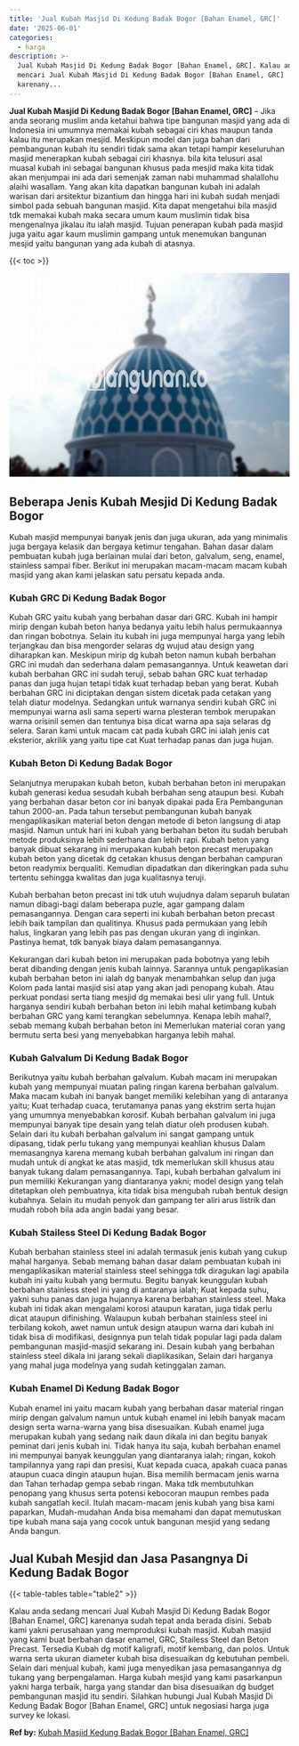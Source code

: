 ```yaml
---
title: 'Jual Kubah Masjid Di Kedung Badak Bogor [Bahan Enamel, GRC]'
date: '2025-06-01'
categories:
  - harga
description: >-
  Jual Kubah Masjid Di Kedung Badak Bogor [Bahan Enamel, GRC]. Kalau anda sedang
  mencari Jual Kubah Masjid Di Kedung Badak Bogor [Bahan Enamel, GRC]
  karenany...
---
```


**Jual Kubah Masjid Di Kedung Badak Bogor \[Bahan Enamel, GRC\]** – Jika anda seorang muslim anda ketahui bahwa tipe bangunan masjid yang ada di Indonesia ini umumnya memakai kubah sebagai ciri khas maupun tanda kalau itu merupakan mesjid. Meskipun model dan juga bahan dari pembangunan kubah itu sendiri tidak sama akan tetapi hampir keseluruhan masjid menerapkan kubah sebagai ciri khasnya. bila kita telusuri asal muasal kubah ini sebagai bangunan khusus pada mesjid maka kita tidak akan menjumpai ini ada dari semenjak zaman nabi muhammad shalallohu alaihi wasallam. Yang akan kita dapatkan bangunan kubah ini adalah warisan dari arsitektur bizantium dan hingga hari ini kubah sudah menjadi simbol pada sebuah bangunan masjid. Kita dapat mengetahui bila masjid tdk memakai kubah maka secara umum kaum muslimin tidak bisa mengenalnya jikalau itu ialah masjid. Tujuan penerapan kubah pada masjid juga yaitu agar kaum muslimin gampang untuk menemukan bangunan mesjid yaitu bangunan yang ada kubah di atasnya.

{{< toc >}}

![Jual Kubah Masjid Di Kedung Badak Bogor [Bahan Enamel, GRC]](/images/jual-kubah-masjid-44.png)

## Beberapa Jenis Kubah Mesjid Di Kedung Badak Bogor

Kubah masjid mempunyai banyak jenis dan juga ukuran, ada yang minimalis juga bergaya kelasik dan bergaya ketimur tengahan. Bahan dasar dalam pembuatan kubah juga berlainan mulai dari beton, galvalum, seng, enamel, stainless sampai fiber. Berikut ini merupakan macam-macam macam kubah masjid yang akan kami jelaskan satu persatu kepada anda.

### Kubah GRC Di Kedung Badak Bogor

Kubah GRC yaitu kubah yang berbahan dasar dari GRC. Kubah ini hampir mirip dengan kubah beton hanya bedanya yaitu lebih halus permukaannya dan ringan bobotnya. Selain itu kubah ini juga mempunyai harga yang lebih terjangkau dan bisa mengorder selaras dg wujud atau design yang diharapkan kan. Meskipun mirip dg kubah beton namun kubah berbahan GRC ini mudah dan sederhana dalam pemasangannya. Untuk keawetan dari kubah berbahan GRC ini sudah teruji, sebab bahan GRC kuat terhadap panas dan juga hujan tetapi tidak kuat terhadap beban yang berat. Kubah berbahan GRC ini diciptakan dengan sistem dicetak pada cetakan yang telah diatur modelnya. Sedangkan untuk warnanya sendiri kubah GRC ini mempunyai warna asli sama seperti warna plesteran tembok merupakan warna orisinil semen dan tentunya bisa dicat warna apa saja selaras dg selera. Saran kami untuk macam cat pada kubah GRC ini ialah jenis cat eksterior, akrilik yang yaitu tipe cat Kuat terhadap panas dan juga hujan.

### Kubah Beton Di Kedung Badak Bogor

Selanjutnya merupakan kubah beton, kubah berbahan beton ini merupakan kubah generasi kedua sesudah kubah berbahan seng ataupun besi. Kubah yang berbahan dasar beton cor ini banyak dipakai pada Era Pembangunan tahun 2000-an. Pada tahun tersebut pembangunan kubah banyak mengaplikasikan material beton dengan metode di beton langsung di atap masjid. Namun untuk hari ini kubah yang berbahan beton itu sudah berubah metode produksinya lebih sederhana dan lebih rapi. Kubah beton yang banyak dibuat sekarang ini merupakan kubah beton precast merupakan kubah beton yang dicetak dg cetakan khusus dengan berbahan campuran beton readymix berqualiti. Kemudian dipadatkan dan dikeringkan pada suhu tertentu sehingga kwalitas dan juga kualitasnya teruji.

Kubah berbahan beton precast ini tdk utuh wujudnya dalam separuh bulatan namun dibagi-bagi dalam beberapa puzle, agar gampang dalam pemasangannya. Dengan cara seperti ini kubah berbahan beton precast lebih baik tampilan dan qualitinya. Khusus pada permukaan yang lebih halus, lingkaran yang lebih pas pas dengan ukuran yang di inginkan. Pastinya hemat, tdk banyak biaya dalam pemasangannya.

Kekurangan dari kubah beton ini merupakan pada bobotnya yang lebih berat dibanding dengan jenis kubah lainnya. Sarannya untuk pengaplikasian kubah berbahan beton ini ialah dg banyak menambahkan selup dan juga Kolom pada lantai masjid sisi atap yang akan jadi penopang kubah. Atau perkuat pondasi serta tiang mesjid dg memakai besi ulir yang full. Untuk harganya sendiri kubah berbahan beton ini lebih mahal ketimbang kubah berbahan GRC yang kami terangkan sebelumnya. Kenapa lebih mahal?, sebab memang kubah berbahan beton ini Memerlukan material coran yang bermutu serta besi yang menyebabkan harganya lebih mahal.

### Kubah Galvalum Di Kedung Badak Bogor

Berikutnya yaitu kubah berbahan galvalum. Kubah macam ini merupakan kubah yang mempunyai muatan paling ringan karena berbahan galvalum. Maka macam kubah ini banyak banget memiliki kelebihan yang di antaranya yaitu; Kuat terhadap cuaca, terutamanya panas yang ekstrim serta hujan yang umumnya menyebabkan korosif. Kubah berbahan galvalum ini juga mempunyai banyak tipe desain yang telah diatur oleh produsen kubah. Selain dari itu kubah berbahan galvalum ini sangat gampang untuk dipasang, tidak perlu tukang yang mempunyai keahlian khusus Dalam memasangnya karena memang kubah berbahan galvalum ini ringan dan mudah untuk di angkat ke atas masjid, tdk memerlukan skill khusus atau banyak tukang dalam pemasangannya. Tapi, kubah berbahan galvalum ini pun memiliki Kekurangan yang diantaranya yakni; model design yang telah ditetapkan oleh pembuatnya, kita tidak bisa mengubah rubah bentuk design kubahnya. Selain itu mudah penyok dan gampang ter aliri arus listrik dan mudah roboh bila ada angin badai yang besar.

### Kubah Stailess Steel Di Kedung Badak Bogor

Kubah berbahan stainless steel ini adalah termasuk jenis kubah yang cukup mahal harganya. Sebab memang bahan dasar dalam pembuatan kubah ini mengaplikasikan material stainless steel sehingga tdk diragukan lagi apabila kubah ini yaitu kubah yang bermutu. Begitu banyak keunggulan kubah berbahan stainless steel ini yang di antaranya ialah; Kuat kepada suhu, yakni suhu panas dan juga hujannya karena berbahan stainless steel. Maka kubah ini tidak akan mengalami korosi ataupun karatan, juga tidak perlu dicat ataupun difinishing. Walaupun kubah berbahan stainless steel ini terbilang kokoh, awet namun untuk design ataupun warna dari kubah ini tidak bisa di modifikasi, designnya pun telah tidak popular lagi pada dalam pembangunan masjid-masjid sekarang ini. Desain kubah yang berbahan stainless steel dikala ini jarang sekali diaplikasikan, Selain dari harganya yang mahal juga modelnya yang sudah ketinggalan zaman.

### Kubah Enamel Di Kedung Badak Bogor

Kubah enamel ini yaitu macam kubah yang berbahan dasar material ringan mirip dengan galvalum namun untuk kubah enamel ini lebih banyak macam design serta warna-warna yang bisa disesuaikan. Kubah enamel juga merupakan kubah yang sedang naik daun dikala ini dan begitu banyak peminat dari jenis kubah ini. Tidak hanya itu saja, kubah berbahan enamel ini mempunyai banyak keunggulan yang diantaranya ialah; ringan, kokoh tampilannya yang rapi dan presisi, Kuat kepada cuaca, apakah cuaca panas ataupun cuaca dingin ataupun hujan. Bisa memilih bermacam jenis warna dan Tahan terhadap gempa sebab ringan. Maka tdk membutuhkan penopang yang khusus serta potensi kebocoran maupun rembes pada kubah sangatlah kecil. Itulah macam-macam jenis kubah yang bisa kami paparkan, Mudah-mudahan Anda bisa memahami dan dapat memutuskan tipe kubah mana saja yang cocok untuk bangunan mesjid yang sedang Anda bangun.

## Jual Kubah Mesjid dan Jasa Pasangnya Di Kedung Badak Bogor

{{< table-tables table="table2" >}}

Kalau anda sedang mencari Jual Kubah Masjid Di Kedung Badak Bogor \[Bahan Enamel, GRC\] karenanya sudah tepat anda berada disini. Sebab kami yakni perusahaan yang memproduksi kubah masjid. Kubah masjid yang kami buat berbahan dasar enamel, GRC, Stailess Steel dan Beton Precast. Tersedia Kubah dg motif kaligrafi, motif kembang, dan polos. Untuk warna serta ukuran diameter kubah bisa disesuaikan dg kebutuhan pembeli. Selain dari menjual kubah, kami juga menyedikan jasa pemasangannya dg tukang yang berpengalaman. Harga kubah mesjid yang kami pasarkanpun yakni harga terbaik, harga yang standar dan bisa disesuaikan dg budget pembangunan masjid itu sendiri. Silahkan hubungi Jual Kubah Masjid Di Kedung Badak Bogor \[Bahan Enamel, GRC\] untuk negosiasi harga juga survey ke lokasi.

**Ref by:** [Kubah Masjid Kedung Badak Bogor [Bahan Enamel, GRC]](https://id.wikipedia.org/wiki/Kubah)

